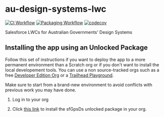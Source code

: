# au-design-systems-lwc

[![CI Workflow](https://github.com/eschweitzer78/au-design-systems-lwc/workflows/CI/badge.svg)](https://github.com/eschwetzer78/au-design-systems-lwc/actions?query=workflow%3ACI) [![Packaging Workflow](https://github.com/eschweitzer78/au-design-systems-lwc/workflows/Packaging/badge.svg)](https://github.com/eschweitzer78/au-design-systems-lwc/actions?query=workflow%3A%22Packaging%22) [![codecov](https://codecov.io/gh/eschweitzer78/au-design-systems-lwc/branch/main/graph/badge.svg)](https://codecov.io/gh/eschweitzer78/au-design-systems-lwc)

Salesforce LWCs for Australian Governments' Design Systems

## Installing the app using an Unlocked Package

Follow this set of instructions if you want to deploy the app to a more permanent environment than a Scratch org or if you don't want to install the local developement tools. You can use a non source-tracked orgs such as a free [Developer Edition Org](https://developer.salesforce.com/signup) or a [Trailhead Playground](https://trailhead.salesforce.com/).

Make sure to start from a brand-new environment to avoid conflicts with previous work you may have done.

1. Log in to your org

1. Click [this link](https://login.salesforce.com/packaging/installPackage.apexp?p0=000000000000000000) to install the sfGpsDs unlocked package in your org.
